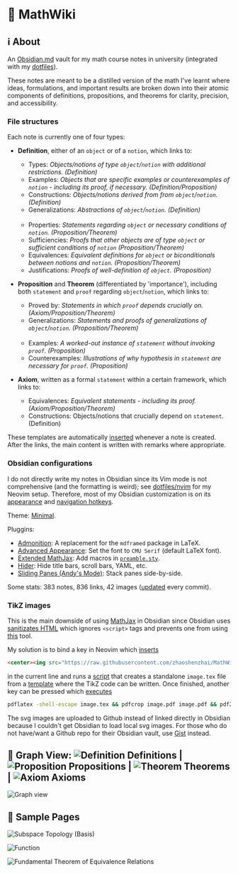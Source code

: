 # :pencil: MathWiki

## :information_source: About

An [Obsidian.md](https://obsidian.md) vault for my math course notes in university (integrated with my [dotfiles](https://github.com/zhaoshenzhai/dotfiles)).

These notes are meant to be a distilled version of the math I've learnt where ideas, formulations, and important results are broken down into their atomic components of definitions, propositions, and theorems for clarity, precision, and accessibility.

### File structures

Each note is currently one of four types:

* **Definition**, either of an `object` or of a `notion`, which links to:
    * Types: _Objects/notions of type `object`/`notion` with additional restrictions. (Definition)_
    * Examples: _Objects that are specific examples or counterexamples of `notion` - including its proof, if necessary. (Definition/Proposition)_
    * Constructions: _Objects/notions derived from from `object`/`notion`. (Definition)_
    * Generalizations: _Abstractions of `object`/`notion`. (Definition)_<br/><br/>
    * Properties: _Statements regarding `object` or necessary conditions of `notion`. (Proposition/Theorem)_
    * Sufficiencies: _Proofs that other objects are of type `object` or sufficient conditions of `notion` (Proposition/Theorem)_
    * Equivalences: _Equivalent definitions for `object` or biconditionals between notions and `notion`. (Proposition/Theorem)_
    * Justifications: _Proofs of well-definition of `object`. (Proposition)_

* **Proposition** and **Theorem** (differentiated by 'importance'), including both `statement` and `proof` regarding `object`/`notion`, which links to:
    * Proved by: _Statements in which `proof` depends crucially on. (Axiom/Proposition/Theorem)_
    * Generalizations: _Statements and proofs of generalizations of `object`/`notion`. (Proposition/Theorem)_<br/><br/>
    * Examples: _A worked-out instance of `statement` without invoking `proof`. (Proposition)_
    * Counterexamples: _Illustrations of why hypothesis in `statement` are necessary for `proof`. (Proposition)_
* **Axiom**, written as a formal `statement` within a certain framework, which links to:
    * Equivalences: _Equivalent statements - including its proof. (Axiom/Proposition/Theorem)_
    * Constructions: Objects/notions that crucially depend on `statement`. (Definition)

These templates are automatically [inserted][templatesInsert] whenever a note is created. After the links, the main content is written with remarks where appropriate.

### Obsidian configurations

I do not directly write my notes in Obsidian since its Vim mode is not comprehensive (and the formatting is weird); see [dotfiles/nvim](https://github.com/zhaoshenzhai/dotfiles/tree/master/nvim) for my Neovim setup. Therefore, most of my Obsidian customization is on its [appearance](.obsidian/snippets/) and [navigation hotkeys](.obsidian/hotkeys.json).

Theme: [Minimal](https://github.com/kepano/obsidian-minimal).

Pluggins:
* [Admonition](https://github.com/valentine195/obsidian-admonition): A replacement for the `mdframed` package in LaTeX.
* [Advanced Appearance](https://github.com/kepano/obsidian-advanced-appearance): Set the font to `CMU Serif` (default LaTeX font).
* [Extended MathJax](https://github.com/xldenis/obsidian-latex): Add macros in [`preamble.sty`](preamble.sty).
* [Hider](https://github.com/kepano/obsidian-hider): Hide title bars, scroll bars, YAML, etc.
* [Sliding Panes (Andy's Mode)](https://github.com/deathau/sliding-panes-obsidian): Stack panes side-by-side.

Some stats: 383 notes, 836 links, 42 images ([updated](https://github.com/zhaoshenzhai/MathWiki/blob/master/.scripts/stats.sh) every commit).

### TikZ images

This is the main downside of using [MathJax](https://www.mathjax.org/) in Obsidian since Obsidian uses [sanitizates HTML](https://help.obsidian.md/Advanced+topics/HTML+sanitization) which ignores `<script>` tags and prevents one from using [this](https://github.com/kisonecat/tikzjax) tool.

My solution is to bind a key in Neovim which [inserts][tikzInsert]
```html
<center><img src="https://raw.githubusercontent.com/zhaoshenzhai/MathWiki/master/Images/UNIQUE_IDENTIFIER/image.svg"></center>
```
in the current line and runs a [script](https://github.com/zhaoshenzhai/MathWiki/blob/master/.image/newTikZ.sh) that creates a standalone `image.tex` file from a [template](https://github.com/zhaoshenzhai/MathWiki/blob/master/.image/imageTemplate.tex) where the TikZ code can be written. Once finished, another key can be pressed which [executes][pdfLaTeXExecute]
```bash
pdflatex -shell-escape image.tex && pdfcrop image.pdf image.pdf && pdf2svg image.pdf image.svg
```
The svg images are uploaded to Github instead of linked directly in Obsidian because I couldn't get Obsidian to load local svg images. For those who do not have/want a Github repo for their Obsidian vault, use [Gist](https://gist.github.com/) instead.

## :telescope: Graph View: ![Definition](https://via.placeholder.com/15/63bfee/000000?text=+) Definitions | ![Proposition](https://via.placeholder.com/15/e665b7/000000?text=+) Propositions | ![Theorem](https://via.placeholder.com/15/65fb65/000000?text=+) Theorems | ![Axiom](https://via.placeholder.com/15/f95d5d/000000?text=+) Axioms

![Graph view](https://raw.githubusercontent.com/zhaoshenzhai/MathWiki/master/.github/images/graph_view.png)

## :page_with_curl: Sample Pages

![Subspace Topology (Basis)](https://raw.githubusercontent.com/zhaoshenzhai/MathWiki/master/.github/images/sample_pages/subspace_topology_basis.png)

![Function](https://raw.githubusercontent.com/zhaoshenzhai/MathWiki/master/.github/images/sample_pages/function.png)

![Fundamental Theorem of Equivalence Relations](https://raw.githubusercontent.com/zhaoshenzhai/MathWiki/master/.github/images/sample_pages/fundamental_theorem_of_equivalence_relations.png)

[templatesInsert]: https://github.com/zhaoshenzhai/dotfiles/blob/master/nvim/UltiSnips/vimwiki.snippets#L591
[tikzInsert]: https://github.com/zhaoshenzhai/dotfiles/blob/master/nvim/config/MathWiki.vim#L2
[pdfLaTeXExecute]: https://github.com/zhaoshenzhai/dotfiles/blob/master/nvim/config/MathWiki.vim#L1
